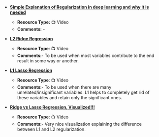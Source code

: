- [**Simple Explanation of Regularization in deep learning and why it is needed**](https://www.youtube.com/watch?v=CgbbvozFgXo)
    - **Resource Type:** 📺 Video
    - **Comments:** -

- [**L2 Ridge Regression**](https://www.youtube.com/watch?v=Q81RR3yKn30)
	- **Resource Type**: 📺 Video
	- **Comments**:- To be used when most variables contribute to the end result in some way or another.
	
-  [**L1 Lasso Regression**](https://www.youtube.com/watch?v=NGf0voTMlcs)
	- **Resource Type**: 📺 Video
	- **Comments**:- To be used when there are many unrelated/insignificant variables. L1 helps to completely get rid of these variables and retain only the significant ones.
	
- [**Ridge vs Lasso Regression, Visualized!!!**](https://www.youtube.com/watch?v=Xm2C_gTAl8c)
	- **Resource Type**: 📺 Video
	- **Comments**:- Very nice visualization explaining the difference between L1 and L2 regularization.